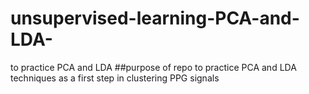 # unsupervised-learning-PCA-and-LDA-
to practice PCA and LDA 
##purpose of repo
to practice PCA and LDA techniques as a first step in clustering PPG signals 
